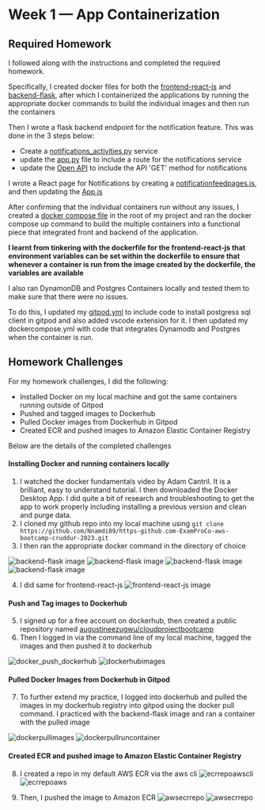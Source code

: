 # Week 1 — App Containerization

## Required Homework

I followed along with the instructions and completed the required homework.

Specifically, I created docker files for both the [frontend-react-js](/frontend-react-js/Dockerfile) and [backend-flask](/backend-flask/Dockerfile), after which I containerized the applications by running the appropriate docker commands to build the individual images and then run the containers   

Then I wrote a flask backend endpoint for the notification feature. This was done in the 3 steps below:
- Create a [notifications_activities.py](/backend-flask/services/notifications_activities.py) service 
- update the [app.py](/backend-flask/app.py) file to include a route for the notifications service
- update the [Open API](/backend-flask/openapi-3.0.yml) to include the API 'GET' method for notifications

I wrote a React page for Notifications by creating a [notificationfeedpages.js](/frontend-react-js/src/pages/NotificationsFeedPage.js), and then updating the [App.js](/frontend-react-js/src/App.js)

After confirming that the individual containers run without any issues, I created a [docker compose file](/docker-compose.yml) in the root of my project and ran the docker compose up command to build the multiple containers into a functional piece that integrated front and backend of the application.

**I learnt from tinkering with the dockerfile for the frontend-react-js that environment variables can be set within the dockerfile to ensure that whenever a container is run from the image created by the dockerfile, the variables are available**

I also ran DynamonDB and Postgres Containers locally and tested them to make sure that there were no issues. 

To do this, I updated my [gitpod.yml](/.gitpod.yml) to include code to install postgress sql client in gitpod and also added vscode extension for it. I then updated my dockercompose.yml with code that integrates Dynamodb and Postgres when the container is run.

## Homework Challenges

For my homework challenges, I did the following:

- Installed Docker on my local machine and got the same containers running outside of Gitpod
- Pushed and tagged images to Dockerhub
- Pulled Docker images from Dockerhub in Gitpod
- Created ECR and pushed images to Amazon Elastic Container Registry

Below are the details of the completed challenges

#### Installing Docker and running containers locally

1. I watched the docker fundamentals video by Adam Cantril. It is a brilliant, easy to understand tutorial. I then downloaded the Docker Desktop App. I did quite a bit of research and troubleshooting to get the app to work properly including installing a previous version and clean and purge data.
2. I cloned my github repo into my local machine using ```git clone https://github.com/Nnamdi89/https-github.com-ExamProCo-aws-bootcamp-cruddur-2023.git``` 
3. I then ran the appropriate docker command in the directory of choice

 ![backend-flask image](/_docs/assets/week1_homeworkchallenge/Week1_homeworkchallenge_dockerbuild_backend.png)
 ![backend-flask image](/_docs/assets/week1_homeworkchallenge/Week1_dockerbackend_image.png)
 ![backend-flask image](/_docs/assets/week1_homeworkchallenge/Week1_backend_container.png)
 ![backend-flask image](/_docs/assets/week1_homeworkchallenge/Week1backend-flaskrunninglocalhost.png)

4. I did same for frontend-react-js 
 ![frontend-react-js image](/_docs/assets/week1_homeworkchallenge/week1dockerbuildfrontendimage.png)

#### Push and Tag images to Dockerhub

5. I signed up for a free account on dockerhub, then created a public repository named [augustineezugwu/cloudprojectbootcamp](https://hub.docker.com/r/augustineezugwu/cloudprojectbootcamp)
6. Then I logged in via the command line of my local machine, tagged the images and then pushed it to dockerhub

![docker_push_dockerhub](/_docs/assets/week1_homeworkchallenge/week1dockerbuildusingdockerhubreponame.png)
![dockerhubimages](/_docs/assets/week1_homeworkchallenge/week1dockerpushfrontend.png)

#### Pulled Docker Images from Dockerhub in Gitpod

7. To further extend my practice, I logged into dockerhub and pulled the images in my dockerhub registry into gitpod using the docker pull command. I practiced with the backend-flask image and ran a container with the pulled image

![dockerpullimages](/_docs/assets/week1_homeworkchallenge/week1_dockerpullbackend-flask.png)
![dockerpullruncontainer](/_docs/assets/week1_homeworkchallenge/week1dockerpulldockerhubruncontainer.png)

#### Created ECR and pushed image to Amazon Elastic Container Registry

8. I created a repo in my default AWS ECR via the aws cli
 ![ecrrepoawscli](/_docs/assets/week1_homeworkchallenge/week1_docker_aws_cli_create_repo.png)
 ![ecrrepoaws](/_docs/assets/week1_homeworkchallenge/week1_awsrepocreatedthrucli.png)

9. Then, I pushed the image to Amazon ECR
 ![awsecrrepo](/_docs/assets/week1_homeworkchallenge/week1_docker_aws_push_image_code.png)
 ![awsecrrepo](/_docs/assets/week1_homeworkchallenge/week1_docker_aws_imageinrepo.png)

   
   


